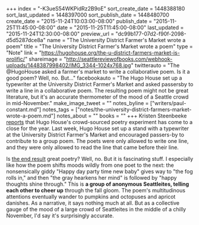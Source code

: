 +++
index = "-K3ueS54WKPidRz2B9oE"
sort_create_date = 1448388180
sort_last_updated = 1448397000
sort_publish_date = 1448480700
create_date = "2015-11-24T10:03:00-08:00"
publish_date = "2015-11-25T11:45:00-08:00"
date = "2015-11-25T11:45:00-08:00"
last_updated = "2015-11-24T12:30:00-08:00"
preview_url = "dc99b177-07d2-f90f-2098-d5d5287dce8a"
name = "The University District Farmer's Market wrote a poem"
title = "The University District Farmer's Market wrote a poem"
type = "Note"
link = "https://hugohouse.org/the-u-district-farmers-market-is-prolific/"
shareimage = "http://seattlereviewofbooks.com/webhook-uploads/1448387998402/IMG_3344-1024x768.jpg"
twitterauto = "The @HugoHouse asked a farmer's market to write a collaborative poem. Is it a good poem? Well, no. But..."
facebookauto = "The Hugo House set up a typewriter at the University District Farmer's Market and asked passersby to write a line in a collaborative poem. The resulting poem might not be great literature, but it's an accurate thermometer of the mood of a Seattle crowd in mid-November."
make_image_tweet = ""
notes_byline = ["writers/paul-constant.md"]
notes_tags = ["notes/the-university-district-farmers-market-wrote-a-poem.md"]
notes_about = ""
books = ""
+++
Kristen Steenbeeke [reports](https://hugohouse.org/the-u-district-farmers-market-is-prolific/) that Hugo House's crowd-sourced poetry experiment has come to a close for the year. Last week, Hugo House set up a stand with a typewriter at the University District Farmer's Market and encouraged passers-by to contribute to a group poem. The poets were only allowed to write one line, and they were only allowed to read the line that came before their line. 

Is [the end result](https://hugohouse.org/the-u-district-farmers-market-is-prolific/) great poetry? Well, no. But it is fascinating stuff. I especially like how the poem shifts moods wildly from one poet to the next: the nonsensically giddy "Happy day party time new baby" gives way to "the fog rolls in," and then "the gray hearkens her mind" is followed by "happy thoughts shine through." This is **a group of anonymous Seattleites, telling each other to cheer up** through the fall gloom. The poem's multitudinous attentions eventually wander to pumpkins and octopuses and apricot danishes. As a narrative, it says nothing much at all. But as a collective gauge of the mood of a large crowd of Seattleites in the middle of a chilly November, I'd say it's surprisingly accurate.